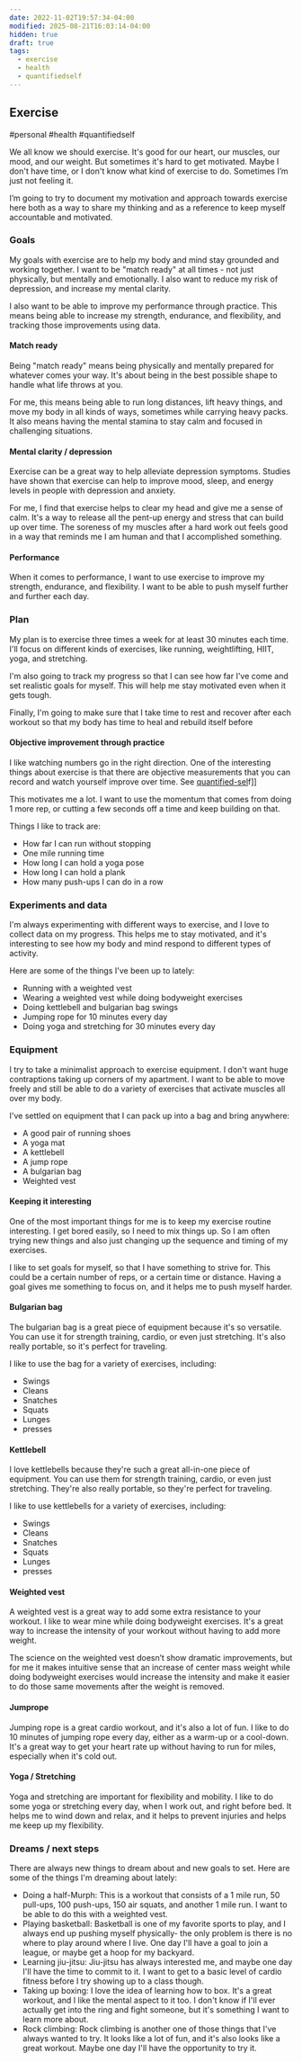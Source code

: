 ```yaml
---
date: 2022-11-02T19:57:34-04:00
modified: 2025-08-21T16:03:14-04:00
hidden: true
draft: true
tags:
  - exercise
  - health
  - quantifiedself
---
```

## Exercise

#personal #health #quantifiedself

We all know we should exercise. It's good for our heart, our muscles, our mood, and our weight. But sometimes it's hard to get motivated. Maybe I don't have time, or I don't know what kind of exercise to do. Sometimes I’m just not feeling it.

I’m going to try to document my motivation and approach towards exercise here both as a way to share my thinking and as a reference to keep myself accountable and motivated.

### Goals

My goals with exercise are to help my body and mind stay grounded and working together. I want to be "match ready" at all times - not just physically, but mentally and emotionally. I also want to reduce my risk of depression, and increase my mental clarity.

I also want to be able to improve my performance through practice. This means being able to increase my strength, endurance, and flexibility, and tracking those improvements using data.

#### Match ready

Being "match ready" means being physically and mentally prepared for whatever comes your way. It's about being in the best possible shape to handle what life throws at you.

For me, this means being able to run long distances, lift heavy things, and move my body in all kinds of ways, sometimes while carrying heavy packs. It also means having the mental stamina to stay calm and focused in challenging situations.

#### Mental clarity / depression

Exercise can be a great way to help alleviate depression symptoms. Studies have shown that exercise can help to improve mood, sleep, and energy levels in people with depression and anxiety.

For me, I find that exercise helps to clear my head and give me a sense of calm. It's a way to release all the pent-up energy and stress that can build up over time. The soreness of my muscles after a hard work out feels good in a way that reminds me I am human and that I accomplished something.

#### Performance

When it comes to performance, I want to use exercise to improve my strength, endurance, and flexibility. I want to be able to push myself further and further each day.

### Plan

My plan is to exercise three times a week for at least 30 minutes each time. I'll focus on different kinds of exercises, like running, weightlifting, HIIT, yoga, and stretching.

I'm also going to track my progress so that I can see how far I've come and set realistic goals for myself. This will help me stay motivated even when it gets tough.

Finally, I'm going to make sure that I take time to rest and recover after each workout so that my body has time to heal and rebuild itself before

#### Objective improvement through practice

I like watching numbers go in the right direction. One of the interesting things about exercise is that there are objective measurements that you can record and watch yourself improve over time. See [quantified-sel](quantified-sel)f]]

This motivates me a lot. I want to use the momentum that comes from doing 1 more rep, or cutting a few seconds off a time and keep building on that.

Things I like to track are:

- How far I can run without stopping
- One mile running time
- How long I can hold a yoga pose
- How long I can hold a plank
- How many push-ups I can do in a row

### Experiments and data

I'm always experimenting with different ways to exercise, and I love to collect data on my progress. This helps me to stay motivated, and it's interesting to see how my body and mind respond to different types of activity.

Here are some of the things I've been up to lately:

- Running with a weighted vest
- Wearing a weighted vest while doing bodyweight exercises
- Doing kettlebell and bulgarian bag swings
- Jumping rope for 10 minutes every day
- Doing yoga and stretching for 30 minutes every day

### Equipment

I try to take a minimalist approach to exercise equipment. I don't want huge contraptions taking up corners of my apartment. I want to be able to move freely and still be able to do a variety of exercises that activate muscles all over my body.

I've settled on equipment that I can pack up into a bag and bring anywhere:

- A good pair of running shoes
- A yoga mat
- A kettlebell
- A jump rope
- A bulgarian bag
- Weighted vest

#### Keeping it interesting

One of the most important things for me is to keep my exercise routine interesting. I get bored easily, so I need to mix things up. So I am often trying new things and also just changing up the sequence and timing of my exercises.

I like to set goals for myself, so that I have something to strive for. This could be a certain number of reps, or a certain time or distance. Having a goal gives me something to focus on, and it helps me to push myself harder.

#### Bulgarian bag

The bulgarian bag is a great piece of equipment because it's so versatile. You can use it for strength training, cardio, or even just stretching. It's also really portable, so it's perfect for traveling.

I like to use the bag for a variety of exercises, including:

- Swings
- Cleans
- Snatches
- Squats
- Lunges
- presses

#### Kettlebell

I love kettlebells because they're such a great all-in-one piece of equipment. You can use them for strength training, cardio, or even just stretching. They're also really portable, so they're perfect for traveling.

I like to use kettlebells for a variety of exercises, including:

- Swings
- Cleans
- Snatches
- Squats
- Lunges
- presses

#### Weighted vest

A weighted vest is a great way to add some extra resistance to your workout. I like to wear mine while doing bodyweight exercises. It's a great way to increase the intensity of your workout without having to add more weight.

The science on the weighted vest doesn’t show dramatic improvements, but for me it makes intuitive sense that an increase of center mass weight while doing bodyweight exercises would increase the intensity and make it easier to do those same movements after the weight is removed.

#### Jumprope

Jumping rope is a great cardio workout, and it's also a lot of fun. I like to do 10 minutes of jumping rope every day, either as a warm-up or a cool-down. It's a great way to get your heart rate up without having to run for miles, especially when it's cold out.

#### Yoga / Stretching

Yoga and stretching are important for flexibility and mobility. I like to do some yoga or stretching every day, when I work out, and right before bed. It helps me to wind down and relax, and it helps to prevent injuries and helps me keep up my flexibility.

### Dreams / next steps

There are always new things to dream about and new goals to set. Here are some of the things I'm dreaming about lately:

- Doing a half-Murph: This is a workout that consists of a 1 mile run, 50 pull-ups, 100 push-ups, 150 air squats, and another 1 mile run. I want to be able to do this with a weighted vest.
- Playing basketball: Basketball is one of my favorite sports to play, and I always end up pushing myself physically- the only problem is there is no where to play around where I live. One day I'll have a goal to join a league, or maybe get a hoop for my backyard.
- Learning jiu-jitsu: Jiu-jitsu has always interested me, and maybe one day I'll have the time to commit to it. I want to get to a basic level of cardio fitness before I try showing up to a class though.
- Taking up boxing: I love the idea of learning how to box. It's a great workout, and I like the mental aspect to it too. I don't know if I'll ever actually get into the ring and fight someone, but it's something I want to learn more about.
- Rock climbing: Rock climbing is another one of those things that I've always wanted to try. It looks like a lot of fun, and it's also looks like a great workout. Maybe one day I'll have the opportunity to try it.
